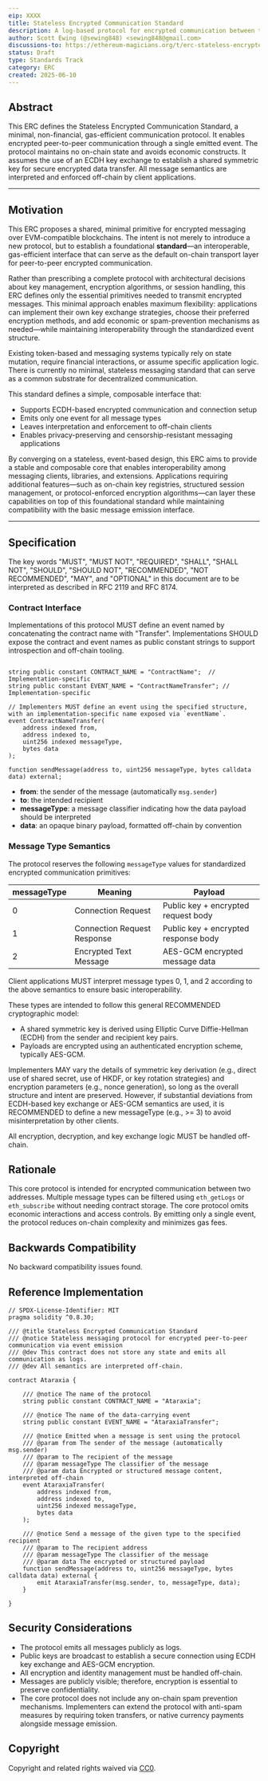 ```yaml
---
eip: XXXX
title: Stateless Encrypted Communication Standard
description: A log-based protocol for encrypted communication between two addresses on EVM chains.
author: Scott Ewing (@sewing848) <sewing848@gmail.com>
discussions-to: https://ethereum-magicians.org/t/erc-stateless-encrypted-communication-standard
status: Draft
type: Standards Track
category: ERC
created: 2025-06-10
---
```


## Abstract

This ERC defines the Stateless Encrypted Communication Standard, a minimal, non-financial, gas-efficient communication protocol. It enables encrypted peer-to-peer communication through a single emitted event. The protocol maintains no on-chain state and avoids economic constructs. It assumes the use of an ECDH key exchange to establish a shared symmetric key for secure encrypted data transfer. All message semantics are interpreted and enforced off-chain by client applications.

---

## Motivation

This ERC proposes a shared, minimal primitive for encrypted messaging over EVM-compatible blockchains. The intent is not merely to introduce a new protocol, but to establish a foundational **standard**—an interoperable, gas-efficient interface that can serve as the default on-chain transport layer for peer-to-peer encrypted communication.

Rather than prescribing a complete protocol with architectural decisions about key management, encryption algorithms, or session handling, this ERC defines only the essential primitives needed to transmit encrypted messages. This minimal approach enables maximum flexibility: applications can implement their own key exchange strategies, choose their preferred encryption methods, and add economic or spam-prevention mechanisms as needed—while maintaining interoperability through the standardized event structure.

Existing token-based and messaging systems typically rely on state mutation, require financial interactions, or assume specific application logic. There is currently no minimal, stateless messaging standard that can serve as a common substrate for decentralized communication.

This standard defines a simple, composable interface that:

- Supports ECDH-based encrypted communication and connection setup
- Emits only one event for all message types
- Leaves interpretation and enforcement to off-chain clients
- Enables privacy-preserving and censorship-resistant messaging applications

By converging on a stateless, event-based design, this ERC aims to provide a stable and composable core that enables interoperability among messaging clients, libraries, and extensions. Applications requiring additional features—such as on-chain key registries, structured session management, or protocol-enforced encryption algorithms—can layer these capabilities on top of this foundational standard while maintaining compatibility with the basic message emission interface.

---

## Specification

The key words "MUST", "MUST NOT", "REQUIRED", "SHALL", "SHALL NOT", "SHOULD", "SHOULD NOT", "RECOMMENDED", "NOT RECOMMENDED", "MAY", and "OPTIONAL" in this document are to be interpreted as described in RFC 2119 and RFC 8174.

### Contract Interface

Implementations of this protocol MUST define an event named by concatenating the contract name with "Transfer".
Implementations SHOULD expose the contract and event names as public constant strings to support introspection and off-chain tooling.

```solidity

string public constant CONTRACT_NAME = "ContractName";  // Implementation-specific
string public constant EVENT_NAME = "ContractNameTransfer"; // Implementation-specific

// Implementers MUST define an event using the specified structure, with an implementation-specific name exposed via `eventName`.
event ContractNameTransfer(
    address indexed from,
    address indexed to,
    uint256 indexed messageType,
    bytes data
);

function sendMessage(address to, uint256 messageType, bytes calldata data) external;
```

- **from**: the sender of the message (automatically `msg.sender`)
- **to**: the intended recipient
- **messageType**: a message classifier indicating how the data payload should be interpreted
- **data**: an opaque binary payload, formatted off-chain by convention

### Message Type Semantics

The protocol reserves the following `messageType` values for standardized encrypted communication primitives:

| messageType | Meaning                        | Payload                                 |
|-------------|--------------------------------|-----------------------------------------|
| 0           | Connection Request             | Public key + encrypted request body     |
| 1           | Connection Request Response    | Public key + encrypted response body    |
| 2           | Encrypted Text Message         | AES-GCM encrypted message data          |


Client applications MUST interpret message types 0, 1, and 2 according to the above semantics to ensure basic interoperability.

These types are intended to follow this general RECOMMENDED cryptographic model:

- A shared symmetric key is derived using Elliptic Curve Diffie-Hellman (ECDH) from the sender and recipient key pairs.
- Payloads are encrypted using an authenticated encryption scheme, typically AES-GCM.

Implementers MAY vary the details of symmetric key derivation (e.g., direct use of shared secret, use of HKDF, or key rotation strategies) and encryption parameters (e.g., nonce generation), so long as the overall structure and intent are preserved. However, if substantial deviations from ECDH-based key exchange or AES-GCM semantics are used, it is RECOMMENDED to define a new messageType (e.g., >= 3) to avoid misinterpretation by other clients.

All encryption, decryption, and key exchange logic MUST be handled off-chain.

## Rationale

This core protocol is intended for encrypted communication between two addresses. Multiple message types can be filtered using `eth_getLogs` or `eth_subscribe` without needing contract storage. The core protocol omits economic interactions and access controls. By emitting only a single event, the protocol reduces on-chain complexity and minimizes gas fees.

## Backwards Compatibility

No backward compatibility issues found.

## Reference Implementation

```solidity
// SPDX-License-Identifier: MIT
pragma solidity ^0.8.30;

/// @title Stateless Encrypted Communication Standard
/// @notice Stateless messaging protocol for encrypted peer-to-peer communication via event emission
/// @dev This contract does not store any state and emits all communication as logs.
/// @dev All semantics are interpreted off-chain.

contract Ataraxia {

    /// @notice The name of the protocol
    string public constant CONTRACT_NAME = "Ataraxia";

    /// @notice The name of the data-carrying event
    string public constant EVENT_NAME = "AtaraxiaTransfer";

    /// @notice Emitted when a message is sent using the protocol
    /// @param from The sender of the message (automatically msg.sender)
    /// @param to The recipient of the message
    /// @param messageType The classifier of the message
    /// @param data Encrypted or structured message content, interpreted off-chain
    event AtaraxiaTransfer(
        address indexed from,
        address indexed to,
        uint256 indexed messageType,
        bytes data
    );

    /// @notice Send a message of the given type to the specified recipient
    /// @param to The recipient address
    /// @param messageType The classifier of the message
    /// @param data The encrypted or structured payload
    function sendMessage(address to, uint256 messageType, bytes calldata data) external {
        emit AtaraxiaTransfer(msg.sender, to, messageType, data);
    }

}
```

## Security Considerations

- The protocol emits all messages publicly as logs.
- Public keys are broadcast to establish a secure connection using ECDH key exchange and AES-GCM encryption.
- All encryption and identity management must be handled off-chain.
- Messages are publicly visible; therefore, encryption is essential to preserve confidentiality.
- The core protocol does not include any on-chain spam prevention mechanisms. Implementers can extend the protocol with anti-spam measures by requiring token transfers, or native currency payments alongside message emission.

## Copyright

Copyright and related rights waived via [CC0](/LICENSE).

